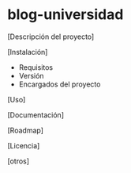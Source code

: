 # blog-universidad

[Descripción del proyecto]

[Instalación]
- Requisitos
- Versión
- Encargados del proyecto


[Uso]

[Documentación]

[Roadmap]

[Licencia]

[otros]

